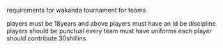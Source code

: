 requirements for wakanda tournament for teams

players must be 18years and above
players must have an Id 
be discipline
players should be punctual
every team must have uniforms
each player should contribute 30shillins
